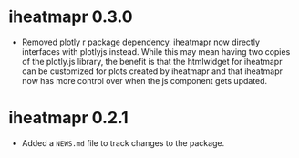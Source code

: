 # iheatmapr 0.3.0

* Removed plotly r package dependency.  iheatmapr now directly interfaces with plotlyjs instead. While this may mean having two copies of the plotly.js library, the benefit is that the htmlwidget for iheatmapr can be customized for plots created by iheatmapr and that iheatmapr now has more control over when the js component gets updated.

# iheatmapr 0.2.1

* Added a `NEWS.md` file to track changes to the package.



